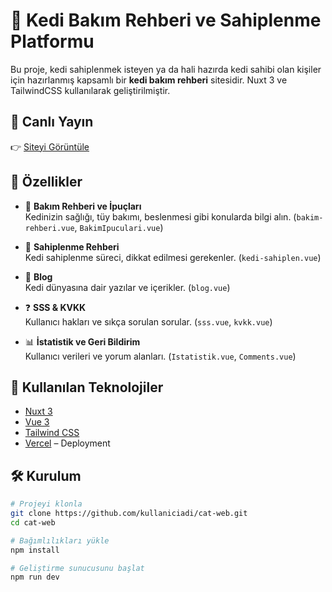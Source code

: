 # 🐾 Kedi Bakım Rehberi ve Sahiplenme Platformu

Bu proje, kedi sahiplenmek isteyen ya da hali hazırda kedi sahibi olan kişiler için hazırlanmış kapsamlı bir **kedi bakım rehberi** sitesidir. Nuxt 3 ve TailwindCSS kullanılarak geliştirilmiştir.

## 🔗 Canlı Yayın
👉 [Siteyi Görüntüle]((https://cat-rfhqljhap-burcins-projects-6693d637.vercel.app))

## 🚀 Özellikler

- 📘 **Bakım Rehberi ve İpuçları**  
  Kedinizin sağlığı, tüy bakımı, beslenmesi gibi konularda bilgi alın. (`bakim-rehberi.vue`, `BakimIpuculari.vue`)


- 🐾 **Sahiplenme Rehberi**  
  Kedi sahiplenme süreci, dikkat edilmesi gerekenler. (`kedi-sahiplen.vue`)

- 📝 **Blog**  
  Kedi dünyasına dair yazılar ve içerikler. (`blog.vue`)


- ❓ **SSS & KVKK**  
  Kullanıcı hakları ve sıkça sorulan sorular. (`sss.vue`, `kvkk.vue`)

- 📊 **İstatistik ve Geri Bildirim**  
  Kullanıcı verileri ve yorum alanları. (`Istatistik.vue`, `Comments.vue`)

## 🧱 Kullanılan Teknolojiler

- [Nuxt 3](https://nuxt.com/)
- [Vue 3](https://vuejs.org/)
- [Tailwind CSS](https://tailwindcss.com/)
- [Vercel](https://vercel.com/) – Deployment

## 🛠 Kurulum

```bash
# Projeyi klonla
git clone https://github.com/kullaniciadi/cat-web.git
cd cat-web

# Bağımlılıkları yükle
npm install

# Geliştirme sunucusunu başlat
npm run dev
